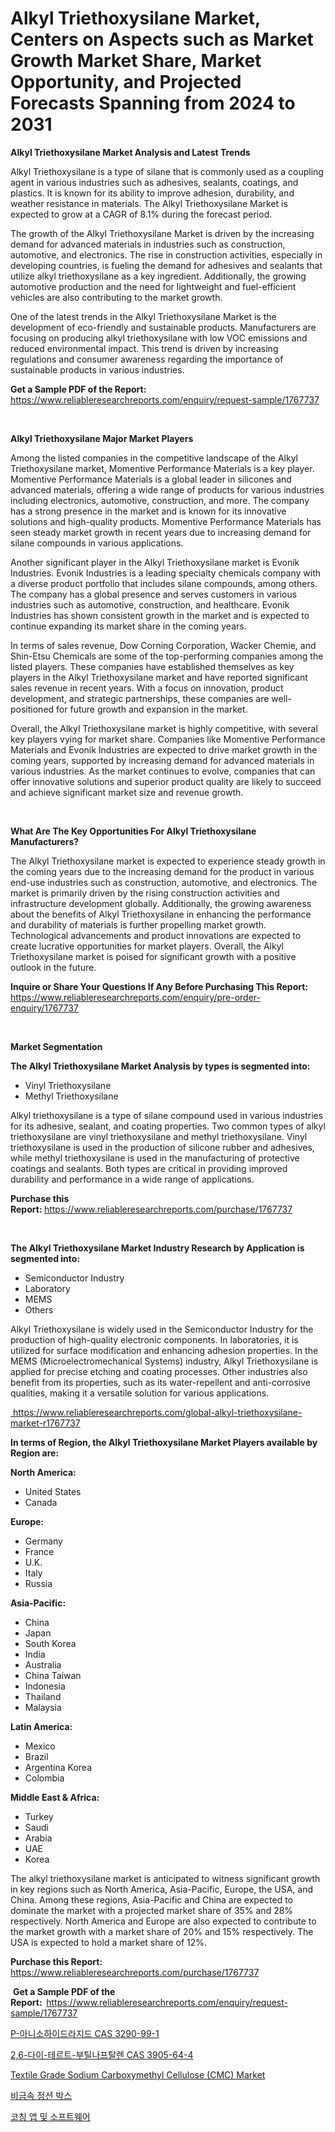 <p><h1>Alkyl Triethoxysilane Market, Centers on Aspects such as Market Growth Market Share, Market Opportunity, and Projected Forecasts Spanning from 2024 to 2031</h1></p><p><strong>Alkyl Triethoxysilane Market Analysis and Latest Trends</strong></p>
<p><p>Alkyl Triethoxysilane is a type of silane that is commonly used as a coupling agent in various industries such as adhesives, sealants, coatings, and plastics. It is known for its ability to improve adhesion, durability, and weather resistance in materials. The Alkyl Triethoxysilane Market is expected to grow at a CAGR of 8.1% during the forecast period.</p><p>The growth of the Alkyl Triethoxysilane Market is driven by the increasing demand for advanced materials in industries such as construction, automotive, and electronics. The rise in construction activities, especially in developing countries, is fueling the demand for adhesives and sealants that utilize alkyl triethoxysilane as a key ingredient. Additionally, the growing automotive production and the need for lightweight and fuel-efficient vehicles are also contributing to the market growth.</p><p>One of the latest trends in the Alkyl Triethoxysilane Market is the development of eco-friendly and sustainable products. Manufacturers are focusing on producing alkyl triethoxysilane with low VOC emissions and reduced environmental impact. This trend is driven by increasing regulations and consumer awareness regarding the importance of sustainable products in various industries.</p></p>
<p><strong>Get a Sample PDF of the Report:&nbsp;</strong> <a href="https://www.reliableresearchreports.com/enquiry/request-sample/1767737">https://www.reliableresearchreports.com/enquiry/request-sample/1767737</a></p>
<p>&nbsp;</p>
<p><strong>Alkyl Triethoxysilane Major Market Players</strong></p>
<p><p>Among the listed companies in the competitive landscape of the Alkyl Triethoxysilane market, Momentive Performance Materials is a key player. Momentive Performance Materials is a global leader in silicones and advanced materials, offering a wide range of products for various industries including electronics, automotive, construction, and more. The company has a strong presence in the market and is known for its innovative solutions and high-quality products. Momentive Performance Materials has seen steady market growth in recent years due to increasing demand for silane compounds in various applications.</p><p>Another significant player in the Alkyl Triethoxysilane market is Evonik Industries. Evonik Industries is a leading specialty chemicals company with a diverse product portfolio that includes silane compounds, among others. The company has a global presence and serves customers in various industries such as automotive, construction, and healthcare. Evonik Industries has shown consistent growth in the market and is expected to continue expanding its market share in the coming years.</p><p>In terms of sales revenue, Dow Corning Corporation, Wacker Chemie, and Shin-Etsu Chemicals are some of the top-performing companies among the listed players. These companies have established themselves as key players in the Alkyl Triethoxysilane market and have reported significant sales revenue in recent years. With a focus on innovation, product development, and strategic partnerships, these companies are well-positioned for future growth and expansion in the market.</p><p>Overall, the Alkyl Triethoxysilane market is highly competitive, with several key players vying for market share. Companies like Momentive Performance Materials and Evonik Industries are expected to drive market growth in the coming years, supported by increasing demand for advanced materials in various industries. As the market continues to evolve, companies that can offer innovative solutions and superior product quality are likely to succeed and achieve significant market size and revenue growth.</p></p>
<p>&nbsp;</p>
<p><strong>What Are The Key Opportunities For Alkyl Triethoxysilane Manufacturers?</strong></p>
<p><p>The Alkyl Triethoxysilane market is expected to experience steady growth in the coming years due to the increasing demand for the product in various end-use industries such as construction, automotive, and electronics. The market is primarily driven by the rising construction activities and infrastructure development globally. Additionally, the growing awareness about the benefits of Alkyl Triethoxysilane in enhancing the performance and durability of materials is further propelling market growth. Technological advancements and product innovations are expected to create lucrative opportunities for market players. Overall, the Alkyl Triethoxysilane market is poised for significant growth with a positive outlook in the future.</p></p>
<p><strong>Inquire or Share Your Questions If Any Before Purchasing This Report:</strong> <a href="https://www.reliableresearchreports.com/enquiry/pre-order-enquiry/1767737">https://www.reliableresearchreports.com/enquiry/pre-order-enquiry/1767737</a></p>
<p>&nbsp;</p>
<p><strong>Market Segmentation</strong></p>
<p><strong>The Alkyl Triethoxysilane Market Analysis by types is segmented into:</strong></p>
<p><ul><li>Vinyl Triethoxysilane</li><li>Methyl Triethoxysilane</li></ul></p>
<p><p>Alkyl triethoxysilane is a type of silane compound used in various industries for its adhesive, sealant, and coating properties. Two common types of alkyl triethoxysilane are vinyl triethoxysilane and methyl triethoxysilane. Vinyl triethoxysilane is used in the production of silicone rubber and adhesives, while methyl triethoxysilane is used in the manufacturing of protective coatings and sealants. Both types are critical in providing improved durability and performance in a wide range of applications.</p></p>
<p><strong>Purchase this Report:&nbsp;</strong><a href="https://www.reliableresearchreports.com/purchase/1767737">https://www.reliableresearchreports.com/purchase/1767737</a></p>
<p>&nbsp;</p>
<p><strong>The Alkyl Triethoxysilane Market Industry Research by Application is segmented into:</strong></p>
<p><ul><li>Semiconductor Industry</li><li>Laboratory</li><li>MEMS</li><li>Others</li></ul></p>
<p><p>Alkyl Triethoxysilane is widely used in the Semiconductor Industry for the production of high-quality electronic components. In laboratories, it is utilized for surface modification and enhancing adhesion properties. In the MEMS (Microelectromechanical Systems) industry, Alkyl Triethoxysilane is applied for precise etching and coating processes. Other industries also benefit from its properties, such as its water-repellent and anti-corrosive qualities, making it a versatile solution for various applications.</p></p>
<p><a href="https://www.reliableresearchreports.com/global-alkyl-triethoxysilane-market-r1767737">&nbsp;https://www.reliableresearchreports.com/global-alkyl-triethoxysilane-market-r1767737</a></p>
<p><strong>In terms of Region, the Alkyl Triethoxysilane Market Players available by Region are:</strong></p>
<p>
    <p> <strong> North America: </strong>
        <ul>
            <li>United States</li>
            <li>Canada</li>
        </ul>
        </p> 
    <p> <strong> Europe: </strong>
        <ul>
            <li>Germany</li>
            <li>France</li>
            <li>U.K.</li>
            <li>Italy</li>
            <li>Russia</li>
        </ul>
        </p> 
    <p> <strong> Asia-Pacific: </strong>
        <ul>
            <li>China</li>
            <li>Japan</li>
            <li>South Korea</li>
            <li>India</li>
            <li>Australia</li>
            <li>China Taiwan</li>
            <li>Indonesia</li>
            <li>Thailand</li>
            <li>Malaysia</li>
        </ul>
        </p> 
    <p> <strong> Latin America: </strong>
        <ul>
            <li>Mexico</li>
            <li>Brazil</li>
            <li>Argentina Korea</li>
            <li>Colombia</li>
        </ul>
        </p> 
    <p> <strong> Middle East & Africa: </strong>
        <ul>
            <li>Turkey</li>
            <li>Saudi</li>
            <li>Arabia</li>
            <li>UAE</li>
            <li>Korea</li>
        </ul>
    </p>
    </p>
<p><p>The alkyl triethoxysilane market is anticipated to witness significant growth in key regions such as North America, Asia-Pacific, Europe, the USA, and China. Among these regions, Asia-Pacific and China are expected to dominate the market with a projected market share of 35% and 28% respectively. North America and Europe are also expected to contribute to the market growth with a market share of 20% and 15% respectively. The USA is expected to hold a market share of 12%.</p></p>
<p><strong>Purchase this Report: </strong><a href="https://www.reliableresearchreports.com/purchase/1767737">https://www.reliableresearchreports.com/purchase/1767737</a></p>
<p>&nbsp;<strong>Get a Sample PDF of the Report:&nbsp;&nbsp;</strong><a href="https://www.reliableresearchreports.com/enquiry/request-sample/1767737">https://www.reliableresearchreports.com/enquiry/request-sample/1767737</a></p>
<p><strong></strong></p>
<p><p><a href="https://github.com/joannescott9078/Market-Research-Report-List-1/blob/main/2836426142991.md">P-아니소하이드라지드 CAS 3290-99-1</a></p><p><a href="https://github.com/khairinauzunul/Market-Research-Report-List-1/blob/main/5591185142992.md">2,6-다이-테르트-부틸나프탈렌 CAS 3905-64-4</a></p><p><a href="https://github.com/yazulaeha/Market-Research-Report-List-1/blob/main/textile-grade-sodium-carboxymethyl-cellulose-cmc-market.md">Textile Grade Sodium Carboxymethyl Cellulose (CMC) Market</a></p><p><a href="https://medium.com/@staceyhilll80/%EA%B8%80%EB%A1%9C%EB%B2%8C-%EB%B9%84%EA%B8%88%EC%86%8D-%EC%A0%91%EC%86%8D-%EC%83%81%EC%9E%90-%EC%8B%9C%EC%9E%A5-%EA%B7%9C%EB%AA%A8%EB%8A%94-%EC%9D%98-cagr%EC%97%90-%EB%8F%84%EB%8B%AC%ED%95%A0-%EA%B2%83%EC%9C%BC%EB%A1%9C-%EC%98%88%EC%83%81%EB%90%98%EB%A9%B0-%EC%9D%B4-%EB%B3%B4%EA%B3%A0%EC%84%9C%EB%8A%94-2024%EB%85%84%EB%B6%80%ED%84%B0-2031%EB%85%84%EA%B9%8C%EC%A7%80%EC%9D%98-%EC%8B%9C%EC%9E%A5-%EC%84%B1%EC%9E%A5-%ED%8A%B8%EB%A0%8C%EB%93%9C-%EA%B8%B0%ED%9A%8C-%EB%B0%8F-%EC%98%88%EC%B8%A1%EC%9D%84-%EB%8B%A4%EB%A3%B9%EB%8B%88%EB%8B%A4-35c060c828f7">비금속 정션 박스</a></p><p><a href="https://medium.com/@danieldobroiu20221/%EA%B8%80%EB%A1%9C%EB%B2%8C-%EC%BD%94%EC%B9%AD-%EC%95%B1-%EB%B0%8F-%EC%86%8C%ED%94%84%ED%8A%B8%EC%9B%A8%EC%96%B4-%EC%82%B0%EC%97%85-%EC%9C%A0%ED%98%95-%EC%9D%91%EC%9A%A9-%ED%94%84%EB%A1%9C%EA%B7%B8%EB%9E%A8-%EC%8B%9C%EC%9E%A5-%EC%B0%B8%EA%B0%80%EC%9E%90-%EC%A7%80%EC%97%AD-%EC%84%B1%EC%9E%A5-%EB%B6%84%EC%84%9D-%EB%B0%8F-%EB%AF%B8%EB%9E%98-%EC%8B%9C%EB%82%98%EB%A6%AC%EC%98%A4-2024-2031-ec2921acd934">코칭 앱 및 소프트웨어</a></p></p>